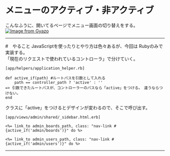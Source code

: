 # メニューのアクティブ・非アクティブ
こんなふうに、開いてるページでメニュー画面の切り替えをする。    
[![Image from Gyazo](https://i.gyazo.com/03f817abd78faedca7857e8950d37595.png)](https://gyazo.com/03f817abd78faedca7857e8950d37595)
***

#　やること
JavaScriptを使ったりとやり方は色々あるが、今回は Rubyのみで実装する。      
「現在のリクエストで使われているコントローラ」で分けていく。
~~~
[app/helpers/application_helper.rb]

def active_if(path) #ルートパスを引数として入れる
    path == controller_path ? 'active' : ''
=> 引数できたルートパスが、コントローラーのパスなら「active」をつける。　違うならつけない。
end
~~~

クラスに「active」をつけるとデザインが変わるので、そこで呼び出す。
~~~
[app/views/admin/shared/_sidebar.html.erb]

<%= link_to admin_boards_path, class: "nav-link #{active_if('admin/boards')}" do %>
            
<%= link_to admin_users_path, class: "nav-link #{active_if('admin/users')}" do %>
~~~
***
